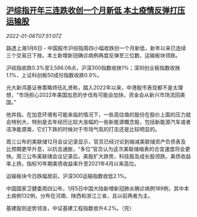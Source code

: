 <!--1641456063000-->
[沪综指开年三连跌收创一个月新低 本土疫情反弹打压运输股](https://cn.reuters.com/article/china-stock-0106-thur-close-idCNKBS2JG0HL)
------

<div><i>2022-01-06T07:51:07Z</i></div><p>路透上海1月6日 - 中国股市沪综指周四小幅收跌创一个月新低，新年以来已连续三个交易日下挫。本土新增新冠确诊病例再度反弹至三位数，运输板块领跌。</p><p>沪综指收跌0.3%至3,586.08点，沪深300指数收挫1%；深圳创业板指数收挫1.1%，上证科创板50成份指数收跌0.9%。</p><p>光大新鸿基证券策略师伍礼贤称，踏入2022年以来，中港股市表现都不是太理想，“市场担心2022年美国加息的步伐有可能会加快，资金会从新兴市场流回美国。”</p><p>他并指，在加息环境有可能来临的情况下，一些高估值的股份在股价上面的压力就会特别大，特别是去年经历比较大涨幅的一些新能源概念股，包括新能源汽车或者洁净能源类，它们下跌的时候对于市场气氛的打击还是比较明显的。</p><p>周三公布的美联储12月会议记录显示，官员已经讨论到缩减美联储资产负债表及比预期更早升息，以抗击通胀，“多位”官员认为这次美联储缩表的合宜速度将会更快。周三公布美联储会议记录后，美股扩大跌势，科技股及成长股领跌。美债收益率上扬，指标10年期美债收益率升至2021年4月以来高位。</p><p>运输板块今日跌幅居前，沪深300运输指数收低2.1%。</p><p>中国国家卫健委周四公布，1月5日中国大陆新增新冠肺炎确诊病例189例，其中本土病例132例，分布在河南、陕西和浙江三省，且以前两者为主。</p><p>基建股则逆势领涨，中证基建工程指数收升4.2%。（完）</p>
